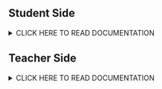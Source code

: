 ## Student Side

 <details>

<summary>CLICK HERE TO READ DOCUMENTATION</summary>
<br>

 
</details>


## Teacher Side

 <details>

<summary>CLICK HERE TO READ DOCUMENTATION</summary>
<br>

</details>
